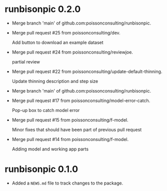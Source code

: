 <!-- NEWS.md is maintained by https://fledge.cynkra.com, contributors should not edit this file -->

# runbisonpic 0.2.0

- Merge branch 'main' of github.com:poissonconsulting/runbisonpic.

- Merge pull request #25 from poissonconsulting/dev.

  Add button to download an example dataset

- Merge pull request #24 from poissonconsulting/reviewjoe.

  partial review

- Merge pull request #22 from poissonconsulting/update-default-thinning.

  Update thinning description and step size

- Merge branch 'main' of github.com:poissonconsulting/runbisonpic.

- Merge pull request #17 from poissonconsulting/model-error-catch.

  Pop-up box to catch model error

- Merge pull request #15 from poissonconsulting/f-model.

  Minor fixes that should have been part of previous pull request

- Merge pull request #14 from poissonconsulting/f-model.

  Adding model and working app parts


# runbisonpic 0.1.0

- Added a `NEWS.md` file to track changes to the package.
